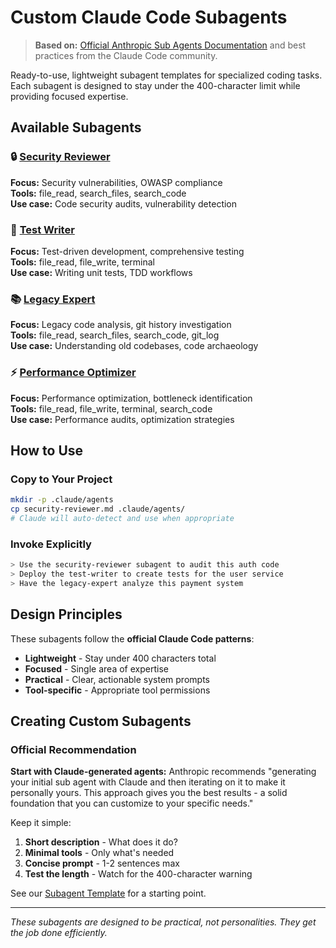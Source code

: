 # Custom Claude Code Subagents

> **Based on:** [Official Anthropic Sub Agents Documentation](https://docs.anthropic.com/en/docs/claude-code/sub-agents) and best practices from the Claude Code community.

Ready-to-use, lightweight subagent templates for specialized coding tasks. Each subagent is designed to stay under the 400-character limit while providing focused expertise.

## Available Subagents

### 🔒 [Security Reviewer](security-reviewer.md)
**Focus:** Security vulnerabilities, OWASP compliance  
**Tools:** file_read, search_files, search_code  
**Use case:** Code security audits, vulnerability detection

### 🧪 [Test Writer](test-writer.md)
**Focus:** Test-driven development, comprehensive testing  
**Tools:** file_read, file_write, terminal  
**Use case:** Writing unit tests, TDD workflows

### 📚 [Legacy Expert](legacy-expert.md)
**Focus:** Legacy code analysis, git history investigation  
**Tools:** file_read, search_files, search_code, git_log  
**Use case:** Understanding old codebases, code archaeology

### ⚡ [Performance Optimizer](performance-optimizer.md)
**Focus:** Performance optimization, bottleneck identification  
**Tools:** file_read, file_write, terminal, search_code  
**Use case:** Performance audits, optimization strategies

## How to Use

### Copy to Your Project
```bash
mkdir -p .claude/agents
cp security-reviewer.md .claude/agents/
# Claude will auto-detect and use when appropriate
```

### Invoke Explicitly
```bash
> Use the security-reviewer subagent to audit this auth code
> Deploy the test-writer to create tests for the user service
> Have the legacy-expert analyze this payment system
```

## Design Principles

These subagents follow the **official Claude Code patterns**:
- **Lightweight** - Stay under 400 characters total
- **Focused** - Single area of expertise
- **Practical** - Clear, actionable system prompts
- **Tool-specific** - Appropriate tool permissions

## Creating Custom Subagents

### Official Recommendation
**Start with Claude-generated agents:** Anthropic recommends "generating your initial sub agent with Claude and then iterating on it to make it personally yours. This approach gives you the best results - a solid foundation that you can customize to your specific needs."

Keep it simple:
1. **Short description** - What does it do?
2. **Minimal tools** - Only what's needed
3. **Concise prompt** - 1-2 sentences max
4. **Test the length** - Watch for the 400-character warning

See our [Subagent Template](../../../templates/claude-code/subagent-template.md) for a starting point.

---

*These subagents are designed to be practical, not personalities. They get the job done efficiently.*
